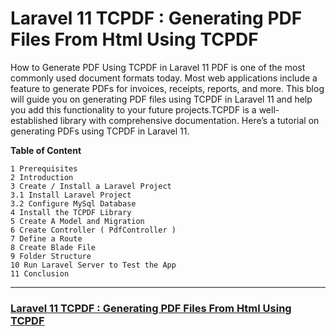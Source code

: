 # Laravel 11 TCPDF : Generating PDF Files From Html Using TCPDF
How to Generate PDF Using TCPDF in Laravel 11
    PDF is one of the most commonly used document formats today. Most web applications include a feature to generate PDFs for invoices, receipts, reports, and more. 
    This blog will guide you on generating PDF files using TCPDF in Laravel 11 and help you add this functionality to your future projects.TCPDF is a well-established library with comprehensive documentation. Here’s a tutorial on generating PDFs using TCPDF in Laravel 11.

**Table of Content**

```
1 Prerequisites
2 Introduction
3 Create / Install a Laravel Project
3.1 Install Laravel Project
3.2 Configure MySql Database
4 Install the TCPDF Library
5 Create A Model and Migration
6 Create Controller ( PdfController )
7 Define a Route
8 Create Blade File
9 Folder Structure
10 Run Laravel Server to Test the App
11 Conclusion
```
---

### [Laravel 11 TCPDF : Generating PDF Files From Html Using TCPDF](https://getsamplecode.com/blog/laravel-11-generate-pdf-files-from-html-using-tcpdf)
